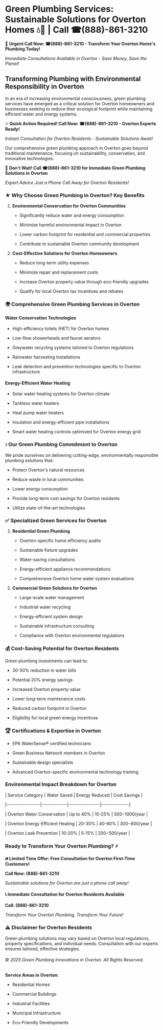 # Green Plumbing Services: Sustainable Solutions for Overton Homes 💧🌿 | Call ☎(888)-861-3210

🚨 **Urgent Call Now: ☎(888)-861-3210 - Transform Your Overton Home's Plumbing Today!**
*Immediate Consultations Available in Overton - Save Money, Save the Planet!*

## Transforming Plumbing with Environmental Responsibility in Overton

In an era of increasing environmental consciousness, green plumbing services have emerged as a critical solution for Overton homeowners and businesses seeking to reduce their ecological footprint while maintaining efficient water and energy systems. 

🔥 **Quick Action Required! Call Now: ☎(888)-861-3210 - Overton Experts Ready!**
*Instant Consultation for Overton Residents - Sustainable Solutions Await!*

Our comprehensive green plumbing approach in Overton goes beyond traditional maintenance, focusing on sustainability, conservation, and innovative technologies.

🚨 **Don't Wait! Call ☎(888)-861-3210 for Immediate Green Plumbing Solutions in Overton**
*Expert Advice Just a Phone Call Away for Overton Residents!*

### ★ Why Choose Green Plumbing in Overton? Key Benefits

1. **Environmental Conservation for Overton Communities** 
   - Significantly reduce water and energy consumption
   - Minimize harmful environmental impact in Overton
   - Lower carbon footprint for residential and commercial properties
   - Contribute to sustainable Overton community development

2. **Cost-Effective Solutions for Overton Homeowners** 
   - Reduce long-term utility expenses
   - Minimize repair and replacement costs
   - Increase Overton property value through eco-friendly upgrades
   - Qualify for local Overton tax incentives and rebates

### 🌍 Comprehensive Green Plumbing Services in Overton

#### Water Conservation Technologies
- High-efficiency toilets (HET) for Overton homes
- Low-flow showerheads and faucet aerators
- Greywater recycling systems tailored to Overton regulations
- Rainwater harvesting installations
- Leak detection and prevention technologies specific to Overton infrastructure

#### Energy-Efficient Water Heating
- Solar water heating systems for Overton climate
- Tankless water heaters
- Heat pump water heaters
- Insulation and energy-efficient pipe installations
- Smart water heating controls optimized for Overton energy grid

### 💧 Our Green Plumbing Commitment to Overton

We pride ourselves on delivering cutting-edge, environmentally responsible plumbing solutions that:
- Protect Overton's natural resources
- Reduce waste in local communities
- Lower energy consumption
- Provide long-term cost savings for Overton residents
- Utilize state-of-the-art technologies

### ✅ Specialized Green Services for Overton

1. **Residential Green Plumbing**
   - Overton-specific home efficiency audits
   - Sustainable fixture upgrades
   - Water-saving consultations
   - Energy-efficient appliance recommendations
   - Comprehensive Overton home water system evaluations

2. **Commercial Green Solutions for Overton**
   - Large-scale water management
   - Industrial water recycling
   - Energy-efficient system design
   - Sustainable infrastructure consulting
   - Compliance with Overton environmental regulations

### 💰 Cost-Saving Potential for Overton Residents

Green plumbing investments can lead to:
- 30-50% reduction in water bills
- Potential 20% energy savings
- Increased Overton property value
- Lower long-term maintenance costs
- Reduced carbon footprint in Overton
- Eligibility for local green energy incentives

### 🏆 Certifications & Expertise in Overton

- EPA WaterSense® certified technicians
- Green Business Network members in Overton
- Sustainable design specialists
- Advanced Overton-specific environmental technology training

### Environmental Impact Breakdown for Overton

| Service Category | Water Saved | Energy Reduced | Cost Savings |
|-----------------|-------------|----------------|--------------|
| Overton Water Conservation | Up to 40% | 15-25% | $500-$1000/year |
| Overton Energy-Efficient Heating | 20-30% | 40-60% | $300-$800/year |
| Overton Leak Prevention | 10-20% | 5-15% | $200-$500/year |

### Ready to Transform Your Overton Plumbing? ⚡

**🔥 Limited Time Offer: Free Consultation for Overton First-Time Customers!**

**Call Now: (888)-861-3210**
*Sustainable solutions for Overton are just a phone call away!*

#### 📞 Immediate Consultation for Overton Residents Available

**Call: (888)-861-3210**
*Transform Your Overton Plumbing, Transform Your Future!*

### ⚠️ Disclaimer for Overton Residents

Green plumbing solutions may vary based on Overton local regulations, property specifications, and individual needs. Consultation with our experts ensures tailored, effective strategies.

###### © 2025 Green Plumbing Innovations in Overton. All Rights Reserved.

**Service Areas in Overton:** 
- Residential Homes
- Commercial Buildings
- Industrial Facilities
- Municipal Infrastructure
- Eco-Friendly Developments